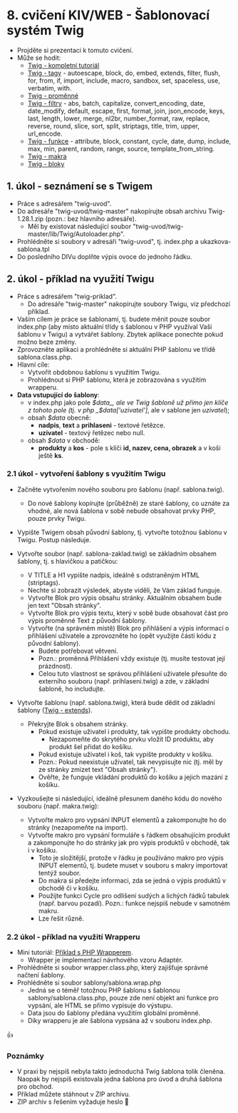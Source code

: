 # 8. cvičení KIV/WEB - Šablonovací systém Twig

* Projděte si prezentaci k tomuto cvičení.
* Může se hodit:
  * [Twig - kompletní tutoriál](http://twig.sensiolabs.org/)
  * [Twig - tagy](http://twig.sensiolabs.org/doc/tags/index.html) - autoescape, block, do, embed, extends, filter, flush, for, from, if, import, include, macro, sandbox, set, spaceless, use, verbatim, with.
  * [Twig - proměnné](http://twig.sensiolabs.org/doc/templates.html#variables)
  * [Twig - filtry](http://twig.sensiolabs.org/doc/filters/index.html) - abs, batch, capitalize, convert_encoding, date, date_modify, default, escape, first, format, join, json_encode, keys, last, length, lower, merge, nl2br, number_format, raw, replace, reverse, round, slice, sort, split, striptags, title, trim, upper, url_encode.
  * [Twig - funkce](http://twig.sensiolabs.org/doc/functions/index.html) - attribute, block, constant, cycle, date, dump, include, max, min, parent, random, range, source, template_from_string.
  * [Twig - makra](http://twig.sensiolabs.org/doc/tags/macro.html)
  * [Twig - bloky](http://twig.sensiolabs.org/doc/functions/block.html)


## 1. úkol - seznámení se s Twigem

* Práce s adresářem "twig-uvod".
* Do adresáře "twig-uvod/twig-master" nakopírujte obsah archivu Twig-1.28.1.zip (pozn.: bez hlavního adresáře).
  * Měl by existovat následující soubor "twig-uvod/twig-master/lib/Twig/Autoloader.php".
* Prohlédněte si soubory v adresáři "twig-uvod", tj. index.php a ukazkova-sablona.tpl
* Do posledního DIVu doplňte výpis ovoce do jednoho řádku.


## 2. úkol - příklad na využití Twigu

* Práce s adresářem "twig-priklad".
  * Do adresáře "twig-master" nakopírujte soubory Twigu, viz předchozí příklad.
* Vaším cílem je práce se šablonami, tj. budete měnit pouze soubor index.php (aby místo aktuální třídy s šablonou v PHP využíval Vaši šablonu v Twigu) a vytvářet šablony. Zbytek aplikace ponechte pokud možno beze změny.
* Zprovozněte aplikaci a prohlédněte si aktuální PHP šablonu ve třídě sablona.class.php. 
* Hlavní cíle:
  * Vytvořit obdobnou šablonu s využitím Twigu.
  * Prohlédnout si PHP šablonu, která je zobrazována s využitím wrapperu.
* __Data vstupující do šablony__:
  * v index.php jako pole _$data_, ale ve Twig šabloně už přímo jen klíče z tohoto pole (tj. v php _$data['uzivatel']_, ale v sablone jen _uzivatel_);
  * obsah _$data_ obecně:
    * __nadpis__, __text__ a __prihlaseni__ - textové řetězce.
    * __uzivatel__ - textový řetězec nebo null.
  * obsah _$data_ v obchodě:
    * __produkty__ a __kos__ - pole s klíči __id, nazev, cena, obrazek__ a v koši ještě __ks__.    
  

### 2.1 úkol - vytvoření šablony s využitím Twigu

* Začněte vytvořením nového souboru pro šablonu (např. sablona.twig).
  * Do nové šablony kopírujte (průběžně) ze staré šablony, co uznáte za vhodné, ale nová šablona v sobě nebude obsahovat prvky PHP, pouze prvky Twigu.
* Vypište Twigem obsah původní šablony, tj. vytvořte totožnou šablonu v Twigu. Postup následuje.
* Vytvořte soubor (např. sablona-zaklad.twig) se základním obsahem šablony, tj. s hlavičkou a patičkou:
  * V TITLE a H1 vypište nadpis, ideálně s odstraněným HTML (striptags).
  * Nechte si zobrazit výsledek, abyste viděli, že Vám základ funguje.
  * Vytvořte Blok pro výpis obsahu stránky. Aktuálním obsahem bude jen text "Obsah stránky".
  * Vytvořte Blok pro výpis textu, který v sobě bude obsahovat část pro výpis proměnné Text z původní šablony.
  * Vytvořte (na správném místě) Blok pro přihlášení a výpis informací o přihlášení uživatele a zprovozněte ho (opět využijte části kódu z původní šablony). 
    * Budete potřebovat větvení.
    * Pozn.: proměnná Přihlášení vždy existuje (tj. musíte testovat její prázdnost).
    * Celou tuto vlastnost se správou přihlášení uživatele přesuňte do externího souboru (např. prihlaseni.twig) a zde, v základní šabloně, ho includujte.
    
    
* Vytvořte šablonu (např. sablona.twig), která bude dědit od základní šablony ([Twig - extends](http://twig.sensiolabs.org/doc/tags/extends.html)).
  * Překryjte Blok s obsahem stránky.
    * Pokud existuje uživatel i produkty, tak vypište produkty obchodu.
      * Nezapomeňte do skrytého prvku vložit ID produktu, aby produkt šel přidat do košíku.
    * Pokud existuje uživatel i koš, tak vypište produkty v košíku.
    * Pozn.: Pokud neexistuje uživatel, tak nevypisujte nic (tj. měl by ze stránky zmizet text "Obsah stránky").
    * Ověřte, že funguje vkládání produktů do košíku a jejich mazání z košíku.
  

* Vyzkoušejte si následující, ideálně přesunem daného kódu do nového souboru (např. makra.twig):
  * Vytvořte makro pro vypsání INPUT elementů a zakomponujte ho do stránky (nezapomeňte na import).
  * Vytvořte makro pro vypsání formuláře s řádkem obsahujícím produkt a zakomponujte ho do stránky jak pro výpis produktů v obchodě, tak i v košíku.
    * Toto je složitější, protože v řádku je používáno makro pro výpis INPUT elementů, tj. budete muset v souboru s makry importovat tentýž soubor.
    * Do makra si předejte informaci, zda se jedná o výpis produktů v obchodě či v košíku.
    * Použijte funkci Cycle pro odlišení sudých a lichých řádků tabulek (např. barvou pozadí). Pozn.: funkce nejspíš nebude v samotném makru.
    * Lze řešit různě.


### 2.2 úkol - příklad na využití Wrapperu

* Mini tutoriál: [Příklad s PHP Wrapperem](https://github.com/madostal/kiv-web/tree/master/dalsi-priklady/php_wrapper).
  * Wrapper je implementací návrhového vzoru Adaptér.
* Prohlédněte si soubor wrapper.class.php, který zajišťuje správné načtení šablony.
* Prohlédněte si soubor sablony/sablona.wrap.php
  * Jedná se o téměř totožnou PHP šablonu s šablonou sablony/sablona.class.php, pouze zde není objekt ani funkce pro vypsání, ale HTML se přímo vypisuje do výstupu.
  * Data jsou do šablony předána využitím globální proměnné.
  * Díky wrapperu je ale šablona vypsána až v souboru index.php.


:+1:


### Poznámky

* V praxi by nejspíš nebyla takto jednoduchá Twig šablona tolik členěna. Naopak by nejspíš existovala jedna šablona pro úvod a druhá šablona pro obchod.
* Příklad můžete stáhnout v ZIP archivu.
* ZIP archiv s řešením vyžaduje heslo :rabbit:
